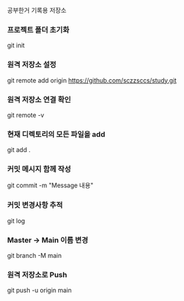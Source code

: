 공부한거 기록용 저장소

### 프로젝트 폴더 초기화
git init

### 원격 저장소 설정
git remote add origin https://github.com/sczzsccs/study.git

### 원격 저장소 연결 확인
git remote -v

### 현재 디렉토리의 모든 파일을 add
git add .

### 커밋 메시지 함께 작성
git commit -m "Message 내용" 

### 커밋 변경사항 추적
git log

### Master -> Main 이름 변경
git branch -M main 

### 원격 저장소로 Push
git push -u origin main
